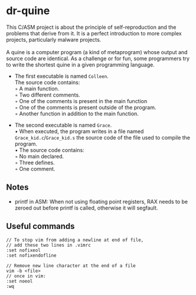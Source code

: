# dr-quine
This C/ASM project is about the principle of self-reproduction and the problems that derive from it. It is a perfect introduction to more complex projects, particularly malware projects.
<br /><br />
A quine is a computer program (a kind of metaprogram) whose output and source code are identical. As a challenge or for fun, some programmers try to write the shortest quine in a given programming language.

* The first executable is named `Colleen`.<br />
The source code contains:<br />
◦ A main function.<br />
◦ Two different comments.<br />
◦ One of the comments is present in the main function<br />
◦ One of the comments is present outside of the program.<br />
◦ Another function in addition to the main function.

* The second executable is named `Grace`.<br />
• When executed, the program writes in a file named `Grace_kid.c`/`Grace_kid.s` the source code of the file used to compile the program.<br />
• The source code contains:<br />
◦ No main declared.<br />
◦ Three defines.<br />
◦ One comment.<br />

## Notes
* printf in ASM:
When not using floating point registers, RAX needs to be zeroed out before printf is called, otherwise it will segfault.

## Useful commands
```
// To stop vim from adding a newline at end of file,
// add these two lines in .vimrc
:set nofixeol
:set nofixendofline

// Remove new line character at the end of a file
vim -b <file>
// once in vim:
:set noeol
:wq
```

